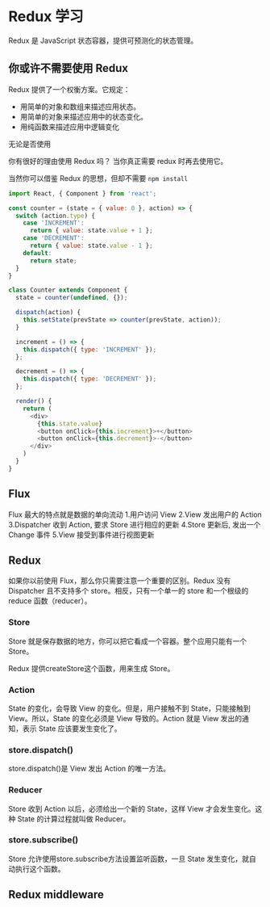 # Redux 学习
Redux 是 JavaScript 状态容器，提供可预测化的状态管理。

## 你或许不需要使用 Redux
Redux 提供了一个权衡方案。它规定：
- 用简单的对象和数组来描述应用状态。
- 用简单的对象来描述应用中的状态变化。
- 用纯函数来描述应用中逻辑变化

无论是否使用

你有很好的理由使用 Redux 吗？
当你真正需要 redux 时再去使用它。

当然你可以借鉴 Redux 的思想，但却不需要 `npm install`
```javascript
import React, { Component } from 'react';

const counter = (state = { value: 0 }, action) => {
  switch (action.type) {
    case 'INCREMENT':
      return { value: state.value + 1 };
    case 'DECREMENT':
      return { value: state.value - 1 };
    default:
      return state;
  }
}

class Counter extends Component {
  state = counter(undefined, {});

  dispatch(action) {
    this.setState(prevState => counter(prevState, action));
  }

  increment = () => {
    this.dispatch({ type: 'INCREMENT' });
  };

  decrement = () => {
    this.dispatch({ type: 'DECREMENT' });
  };

  render() {
    return (
      <div>
        {this.state.value}
        <button onClick={this.increment}>+</button>
        <button onClick={this.decrement}>-</button>
      </div>
    )
  }
}
```


## Flux
Flux 最大的特点就是数据的单向流动
1.用户访问 View
2.View 发出用户的 Action
3.Dispatcher 收到 Action, 要求 Store 进行相应的更新
4.Store 更新后, 发出一个 Change 事件
5.View 接受到事件进行视图更新


## Redux
如果你以前使用 Flux，那么你只需要注意一个重要的区别。Redux 没有 Dispatcher 且不支持多个 store。相反，只有一个单一的 store 和一个根级的 reduce 函数（reducer）。
### Store
Store 就是保存数据的地方，你可以把它看成一个容器。整个应用只能有一个 Store。

Redux 提供createStore这个函数，用来生成 Store。
### Action
State 的变化，会导致 View 的变化。但是，用户接触不到 State，只能接触到 View。所以，State 的变化必须是 View 导致的。Action 就是 View 发出的通知，表示 State 应该要发生变化了。

### store.dispatch()
store.dispatch()是 View 发出 Action 的唯一方法。

### Reducer
Store 收到 Action 以后，必须给出一个新的 State，这样 View 才会发生变化。这种 State 的计算过程就叫做 Reducer。

### store.subscribe()
Store 允许使用store.subscribe方法设置监听函数，一旦 State 发生变化，就自动执行这个函数。


## Redux middleware
